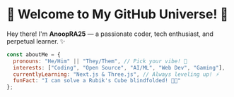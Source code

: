 # 🌟 Welcome to My GitHub Universe! 🌟

Hey there! I'm **AnoopRA25** — a passionate coder, tech enthusiast, and perpetual learner. ✨

```javascript
const aboutMe = {
  pronouns: "He/Him" || "They/Them", // Pick your vibe! 🌈
  interests: ["Coding", "Open Source", "AI/ML", "Web Dev", "Gaming"],
  currentlyLearning: "Next.js & Three.js", // Always leveling up! ⚡
  funFact: "I can solve a Rubik's Cube blindfolded! 🎲👀"
};

